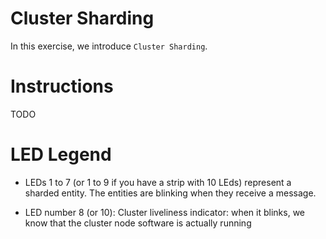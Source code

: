 # Cluster Sharding

In this exercise, we introduce `Cluster Sharding`.

# Instructions

TODO

# LED Legend

- LEDs 1 to 7 (or 1 to 9 if you have a strip with 10 LEds) represent a sharded entity.
  The entities are blinking when they receive a message.

- LED number 8 (or 10): Cluster liveliness indicator: when it blinks, we know
                        that the cluster node software is actually running